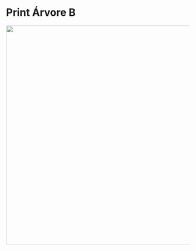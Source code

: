 # Print Árvore B

<p align="center">
  <img src="https://drive.google.com/uc?export=view&id=1MsCRcE3soW8gZZzBJtKoFLNMFJST6ZqA" height="600"  width="1100"/>
</p>
